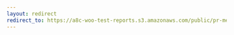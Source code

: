 ```yaml
---
layout: redirect
redirect_to: https://a8c-woo-test-reports.s3.amazonaws.com/public/pr-merge/43864/e2e/index.html
---
```

